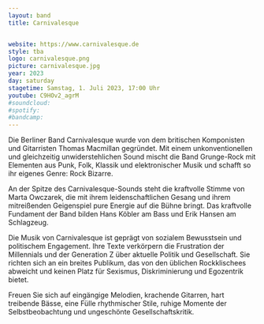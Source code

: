 ```yaml
---
layout: band
title: Carnivalesque


website: https://www.carnivalesque.de
style: tba
logo: carnivalesque.png
picture: carnivalesque.jpg
year: 2023
day: saturday
stagetime: Samstag, 1. Juli 2023, 17:00 Uhr
youtube: C9HOv2_agrM
#soundcloud:
#spotify:
#bandcamp:
---
```


Die Berliner Band Carnivalesque wurde von dem britischen Komponisten und
Gitarristen Thomas Macmillan gegründet. Mit einem unkonventionellen und
gleichzeitig unwiderstehlichen Sound mischt die Band Grunge-Rock mit Elementen
aus Punk, Folk, Klassik und elektronischer Musik und schafft so ihr eigenes
Genre: Rock Bizarre.

An der Spitze des Carnivalesque-Sounds steht die kraftvolle Stimme von Marta
Owczarek, die mit ihrem leidenschaftlichen Gesang und ihrem mitreißenden
Geigenspiel pure Energie auf die Bühne bringt. Das kraftvolle Fundament der
Band bilden Hans Köbler am Bass und Erik Hansen am Schlagzeug.

Die Musik von Carnivalesque ist geprägt von sozialem Bewusstsein und politischem
Engagement. Ihre Texte verkörpern die Frustration der Millennials und der
Generation Z über aktuelle Politik und Gesellschaft. Sie richten sich an ein
breites Publikum, das von den üblichen Rockklischees abweicht und keinen Platz
für Sexismus, Diskriminierung und Egozentrik bietet.

Freuen Sie sich auf eingängige Melodien, krachende Gitarren, hart treibende
Bässe, eine Fülle rhythmischer Stile, ruhige Momente der Selbstbeobachtung und
ungeschönte Gesellschaftskritik.
